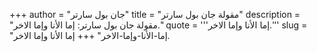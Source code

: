 +++
author = "جان بول سارتر"
title = "مقولة جان بول سارتر"
description = "مقولة جان بول سارتر: إما الأنا وإما الاخر."
quote = '''إما الأنا وإما الاخر.''' 
slug = "إما-الأنا-وإما-الاخر"
+++
إما الأنا وإما الاخر.
